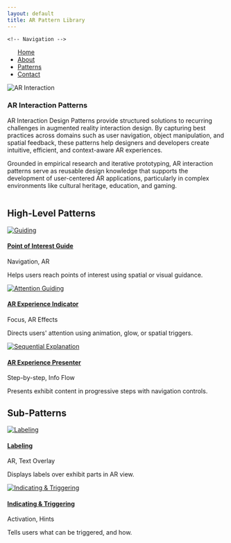```yaml
---
layout: default
title: AR Pattern Library
---
```


    <!-- Navigation -->
<nav class="navbar">
  <ul class="nav-links">
    <a href="{{ '/index.html' | relative_url }}">Home</a>
    <li><a href="{{ '/#about' | relative_url }}">About</a></li>
    <li><a href="{{ '/#patterns' | relative_url }}">Patterns</a></li>
    <li><a href="{{ '/#contact' | relative_url }}">Contact</a></li>
  </ul>
</nav>

<section id="about" class="intro">
  <div class="column">
    <img src="{{ '/images/HomePage/ARInteraction.png' | relative_url }}" alt="AR Interaction" class="profile">
  </div>    
  <div class="column">
    <h3 class="section-subtitle">AR Interaction Patterns</h3>
    <p class="intro-text">
      AR Interaction Design Patterns provide structured solutions to recurring challenges in augmented reality interaction design. By capturing best practices across domains such as user navigation, object manipulation, and spatial feedback, these patterns help designers and developers create intuitive, efficient, and context-aware AR experiences.
    </p>
    <p class="intro-text">
      Grounded in empirical research and iterative prototyping, AR interaction patterns serve as reusable design knowledge that supports the development of user-centered AR applications, particularly in complex environments like cultural heritage, education, and gaming.
    </p>
  </div>
</section>

<!-- High-Level Patterns Section -->
<section id="patterns" class="gallery-section">
  <h2 class="section-title">High-Level Patterns</h2>
  <div class="gallery">
    <div class="thumbnail">
      <a href="{{ '/patterns/guiding.html' | relative_url }}">
        <img src="{{ '/images/bkg_06.jpg' | relative_url }}" alt="Guiding" class="cards"/>
        <h4>Point of Interest Guide</h4>
      </a>
      <p class="tag">Navigation, AR</p>
      <p class="text_column">Helps users reach points of interest using spatial or visual guidance.</p>
    </div>
    <div class="thumbnail">
      <a href="{{ '/patterns/attention.html' | relative_url }}">
        <img src="{{ '/images/bkg_06.jpg' | relative_url }}" alt="Attention Guiding" class="cards"/>
        <h4>AR Experience Indicator</h4>
      </a>
      <p class="tag">Focus, AR Effects</p>
      <p class="text_column">Directs users' attention using animation, glow, or spatial triggers.</p>
    </div>
    <div class="thumbnail">
      <a href="{{ '/patterns/sequential.html' | relative_url }}">
        <img src="{{ '/images/bkg_06.jpg' | relative_url }}" alt="Sequential Explanation" class="cards"/>
        <h4>AR Experience Presenter</h4>
      </a>
      <p class="tag">Step-by-step, Info Flow</p>
      <p class="text_column">Presents exhibit content in progressive steps with navigation controls.</p>
    </div>
  </div>
</section>

<!-- Sub-Patterns Section -->
<section class="gallery-section">
  <h2 class="section-title">Sub-Patterns</h2>
  <div class="gallery">
    <div class="thumbnail">
      <a href="{{ '/patterns/labeling.html' | relative_url }}">
        <img src="{{ '/images/bkg_06.jpg' | relative_url }}" alt="Labeling" class="cards"/>
        <h4>Labeling</h4>
      </a>
      <p class="tag">AR, Text Overlay</p>
      <p class="text_column">Displays labels over exhibit parts in AR view.</p>
    </div>
    <div class="thumbnail">
      <a href="{{ '/patterns/triggering.html' | relative_url }}">
        <img src="{{ '/images/bkg_06.jpg' | relative_url }}" alt="Indicating & Triggering" class="cards"/>
        <h4>Indicating & Triggering</h4>
      </a>
      <p class="tag">Activation, Hints</p>
      <p class="text_column">Tells users what can be triggered, and how.</p>
    </div>
  </div>
</section>
